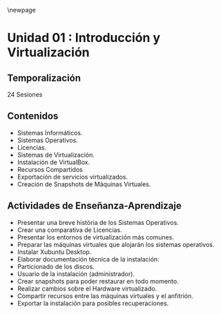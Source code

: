 \newpage 

# Unidad 01 : Introducción y Virtualización

## Temporalización

24 Sesiones

## Contenidos

* Sistemas Informáticos.
* Sistemas Operativos.
* Licencias.
* Sistemas de Virtualización.
* Instalación de VirtualBox.
* Recursos Compartidos
* Exportación de servicios virtualizados.
* Creación de Snapshots de Máquinas Virtuales.

## Actividades de Enseñanza-Aprendizaje

* Presentar una breve história de los Sistemas Operativos.
* Crear una comparativa de Licencias.
* Presentar los entornos de virtualización más comunes.
* Preparar las máquinas virtuales que alojarán los sistemas operativos.
* Instalar Xubuntu Desktop.
* Elaborar documentación técnica de la instalación:
* Particionado de los discos.
* Usuario de la instalación (administrador).
* Crear snapshots para poder restaurar en todo momento.
* Realizar cambios sobre el Hardware virtualizado.
* Compartir recursos entre las máquinas virtuales y el anfitrión.
* Exportar la instalación para posibles recuperaciones.

